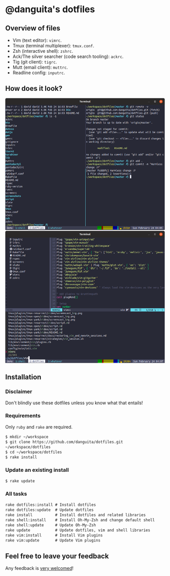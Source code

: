 # @danguita's dotfiles

## Overview of files

- Vim (text editor): `vimrc`.
- Tmux (terminal multiplexer): `tmux.conf`.
- Zsh (interactive shell): `zshrc`.
- Ack/The silver searcher (code search tooling): `ackrc`.
- Tig (git client): `tigrc`.
- Mutt (email client): `muttrc`.
- Readline config: `inputrc`.

## How does it look?

![Shell overview](screenshots/shell-overview.png)
![Editor overview](screenshots/editor-overview.png)

## Installation

### Disclaimer

Don't blindly use these dotfiles unless you know what that entails!

### Requirements

Only `ruby` and `rake` are required.

```
$ mkdir ~/workspace
$ git clone https://github.com/danguita/dotfiles.git ~/workspace/dotfiles
$ cd ~/workspace/dotfiles
$ rake install
```

### Update an existing install

```
$ rake update
```

### All tasks

```
rake dotfiles:install # Install dotfiles
rake dotfiles:update  # Update dotfiles
rake install          # Install dotfiles and related libraries
rake shell:install    # Install Oh-My-Zsh and change default shell
rake shell:update     # Update Oh-My-Zsh
rake update           # Update dotfiles, vim and shell libraries
rake vim:install      # Install Vim plugins
rake vim:update       # Update Vim plugins
```

## Feel free to leave your feedback

Any feedback is [very welcomed](https://github.com/danguita/dotfiles/issues)!
